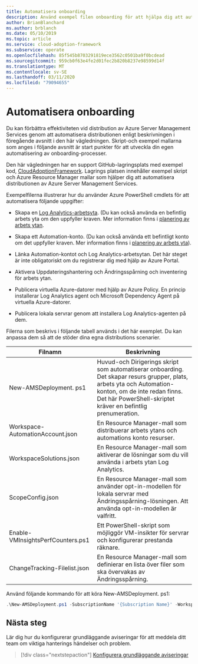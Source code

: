```yaml
---
title: Automatisera onboarding
description: Använd exempel filen onboarding för att hjälpa dig att automatisera distributionen av Azure Server Management Services för att förbättra effektiviteten.
author: BrianBlanchard
ms.author: brblanch
ms.date: 05/10/2019
ms.topic: article
ms.service: cloud-adoption-framework
ms.subservice: operate
ms.openlocfilehash: 85f545b8703291819ece3562c0501ba9f0bcdead
ms.sourcegitcommit: 959cb0f63e4fe2d01fec2b820b8237e98599d14f
ms.translationtype: MT
ms.contentlocale: sv-SE
ms.lasthandoff: 03/11/2020
ms.locfileid: "79094655"
---
```

# <a name="automate-onboarding"></a>Automatisera onboarding

Du kan förbättra effektiviteten vid distribution av Azure Server Management Services genom att automatisera distributionen enligt beskrivningen i föregående avsnitt i den här vägledningen. Skript-och exempel mallarna som anges i följande avsnitt är start punkter för att utveckla din egen automatisering av onboarding-processer.

Den här vägledningen har en support GitHub-lagringsplats med exempel kod, [CloudAdoptionFramework](https://aka.ms/caf/manage/automation-samples). Lagrings platsen innehåller exempel skript och Azure Resource Manager mallar som hjälper dig att automatisera distributionen av Azure Server Management Services.

Exempelfilerna illustrerar hur du använder Azure PowerShell cmdlets för att automatisera följande uppgifter:

- Skapa en [Log Analytics-arbetsyta](https://docs.microsoft.com/azure/azure-monitor/platform/manage-access). (Du kan också använda en befintlig arbets yta om den uppfyller kraven. Mer information finns i [planering av arbets ytan](./prerequisites.md#log-analytics-workspace-and-automation-account-planning).

- Skapa ett Automation-konto. (Du kan också använda ett befintligt konto om det uppfyller kraven. Mer information finns i [planering av arbets yta](./prerequisites.md#log-analytics-workspace-and-automation-account-planning)).

- Länka Automation-kontot och Log Analytics-arbetsytan. Det här steget är inte obligatoriskt om du registrerar dig med hjälp av Azure Portal.

- Aktivera Uppdateringshantering och Ändringsspårning och inventering för arbets ytan.

- Publicera virtuella Azure-datorer med hjälp av Azure Policy. En princip installerar Log Analytics agent och Microsoft Dependency Agent på virtuella Azure-datorer.

- Publicera lokala servrar genom att installera Log Analytics-agenten på dem.

Filerna som beskrivs i följande tabell används i det här exemplet. Du kan anpassa dem så att de stöder dina egna distributions scenarier.

| Filnamn | Beskrivning |
|-----------|-------------|
| New-AMSDeployment. ps1 | Huvud-och Dirigerings skript som automatiserar onboarding. Det skapar resurs grupper, plats, arbets yta och Automation-konton, om de inte redan finns. Det här PowerShell-skriptet kräver en befintlig prenumeration. |
| Workspace-AutomationAccount.json | En Resource Manager-mall som distribuerar arbets ytans och automations konto resurser. |
| WorkspaceSolutions.json | En Resource Manager-mall som aktiverar de lösningar som du vill använda i arbets ytan Log Analytics. |
| ScopeConfig.json | En Resource Manager-mall som använder opt-in-modellen för lokala servrar med Ändringsspårning-lösningen. Att använda opt-in-modellen är valfritt. |
| Enable-VMInsightsPerfCounters.ps1 | Ett PowerShell-skript som möjliggör VM-insikter för servrar och konfigurerar prestanda räknare. |
| ChangeTracking-Filelist.json | En Resource Manager-mall som definierar en lista över filer som ska övervakas av Ändringsspårning. |

Använd följande kommando för att köra New-AMSDeployment. ps1:

```powershell
.\New-AMSDeployment.ps1 -SubscriptionName '{Subscription Name}' -WorkspaceName '{Workspace Name}' -WorkspaceLocation '{Azure Location}' -AutomationAccountName {Account Name} -AutomationAccountLocation {Account Location}
```

## <a name="next-steps"></a>Nästa steg

Lär dig hur du konfigurerar grundläggande aviseringar för att meddela ditt team om viktiga hanterings händelser och problem.

> [!div class="nextstepaction"]
> [Konfigurera grundläggande aviseringar](./setup-alerts.md)
